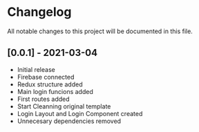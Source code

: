 # Changelog

All notable changes to this project will be documented in this file.

## [0.0.1] - 2021-03-04

- Initial release
- Firebase connected
- Redux structure added
- Main login funcions added
- First routes added
- Start Cleanning original template
- Login Layout and Login Component created
- Unnecesary dependencies removed
